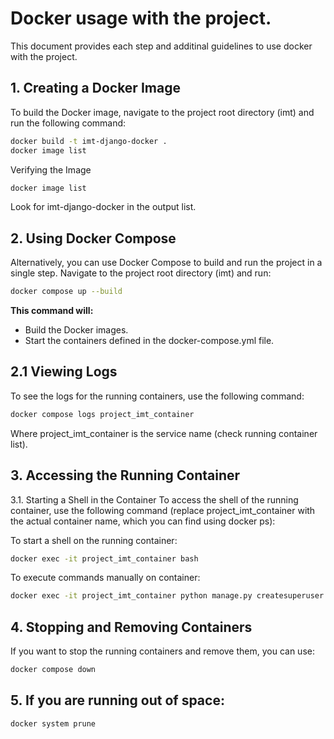 # Docker usage with the project.

This document provides each step and additinal guidelines to use docker
with the project.


## 1. Creating a Docker Image
To build the Docker image, navigate to the project root directory (imt) and run the following command:

```bash
docker build -t imt-django-docker .
docker image list
```

Verifying the Image
```bash
docker image list
```
Look for imt-django-docker in the output list.

## 2. Using Docker Compose
Alternatively, you can use Docker Compose to build and run the project in a single step. Navigate to the project root directory (imt) and run:

```bash
docker compose up --build
```
**This command will:**

- Build the Docker images.
- Start the containers defined in the docker-compose.yml file.

## 2.1 Viewing Logs
To see the logs for the running containers, use the following command:
```bash
docker compose logs project_imt_container
```
Where project_imt_container is the service name (check running container list).

## 3. Accessing the Running Container
3.1. Starting a Shell in the Container
To access the shell of the running container, use the following command (replace project_imt_container with the actual container name, which you can find using docker ps):

To start a shell on the running container:
```bash
docker exec -it project_imt_container bash
```

To execute commands manually on container:
  ```bash
  docker exec -it project_imt_container python manage.py createsuperuser
  ```

## 4. Stopping and Removing Containers
If you want to stop the running containers and remove them, you can use:

```bash
docker compose down
```

## 5. If you are running out of space:
```bash
docker system prune
```